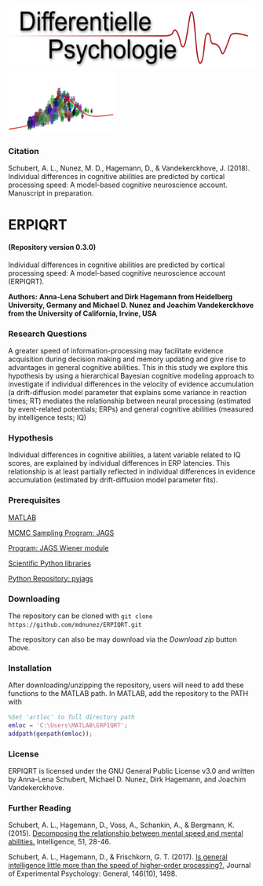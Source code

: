 <img src="./extra/Differentielle_Psychologie.png" height="128"> <img src="./extra/small_cidlab_logo.png" height="128">

### Citation

Schubert, A. L., Nunez, M. D., Hagemann, D., & Vandekerckhove, J. (2018). Individual differences in cognitive abilities are predicted by cortical processing speed: A model-based cognitive neuroscience account. Manuscript in preparation.

# ERPIQRT
#### (Repository version 0.3.0)

Individual differences in cognitive abilities are predicted by cortical processing speed: A model-based cognitive neuroscience account (ERPIQRT).

**Authors: Anna-Lena Schubert and Dirk Hagemann from Heidelberg University, Germany and Michael D. Nunez and Joachim Vandekerckhove from the University of California, Irvine, USA**

### Research Questions

A greater speed of information-processing may facilitate evidence acquisition during decision making and memory updating and give rise to advantages in general cognitive abilities. This in this study we explore this hypothesis by using a hierarchical Bayesian cognitive modeling approach to investigate if individual differences in the velocity of evidence accumulation (a drift-diffusion model parameter that explains some variance in reaction times; RT) mediates the relationship between neural processing (estimated by event-related potentials; ERPs) and general cognitive abilities (measured by intelligence tests; IQ)

### Hypothesis

Individual differences in cognitive abilities, a latent variable related to IQ scores, are explained by individual differences in ERP latencies. This relationship is at least partially reflected in individual differences in evidence accumulation (estimated by drift-diffusion model parameter fits).

### Prerequisites

[MATLAB](https://www.mathworks.com/)

[MCMC Sampling Program: JAGS](http://mcmc-jags.sourceforge.net/)

[Program: JAGS Wiener module](https://sourceforge.net/projects/jags-wiener/)

[Scientific Python libraries](https://www.continuum.io/downloads)

[Python Repository: pyjags](https://github.com/tmiasko/pyjags)

### Downloading

The repository can be cloned with `git clone https://github.com/mdnunez/ERPIQRT.git`

The repository can also be may download via the _Download zip_ button above.

### Installation

After downloading/unzipping the repository, users will need to add these functions to the MATLAB path. In MATLAB, add the repository to the PATH with

```matlab
%Set 'artloc' to full directory path
emloc = 'C:\Users\MATLAB\ERPIQRT';
addpath(genpath(emloc));
```

### License

ERPIQRT is licensed under the GNU General Public License v3.0 and written by Anna-Lena Schubert, Michael D. Nunez, Dirk Hagemann, and Joachim Vandekerckhove.

### Further Reading

Schubert, A. L., Hagemann, D., Voss, A., Schankin, A., & Bergmann, K. (2015). [Decomposing the relationship between mental speed and mental abilities.](http://www.psychologie.uni-heidelberg.de/ae/meth/team/voss/paper/schubert_et_al_2015.pdf) Intelligence, 51, 28-46.

Schubert, A. L., Hagemann, D., & Frischkorn, G. T. (2017). [Is general intelligence little more than the speed of higher-order processing?.](http://psycnet.apa.org/record/2017-30267-001) Journal of Experimental Psychology: General, 146(10), 1498.


